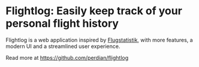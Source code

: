 # Flightlog: Easily keep track of your personal flight history

Flightlog is a web application inspired by [Flugstatistik](https://flugstatistik.de), with more features, a modern UI and a streamlined user experience.

Read more at https://github.com/perdian/flightlog